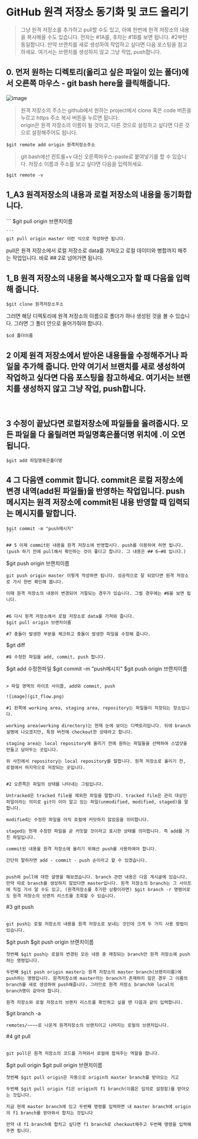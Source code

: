 # GitHub 원격 저장소 동기화 및 코드 올리기

> 그냥 원격 저장소를 추가하고 pull할 수도 있고, 아예 한번에 원격 저장소의 내용을 복사해올 수도 있습니다.
> 전자는 #1A를, 후자는 #1B를 보면 됩니다.  #2부턴 동일합니다. 
> 만약 브랜치를 새로 생성하여 작업하고 싶다면 다음 포스팅을 참고하세요.
> 여기서는 브랜치를 생성하지 않고 그냥 작업, push합니다.​

## 0. 먼저 원하는 디렉토리(올리고 싶은 파일이 있는 폴더)에서 오른쪽 마우스 - git bash here을 클릭해줍니다. 
![image](https://mblogthumb-phinf.pstatic.net/MjAyMDA5MDNfNzgg/MDAxNTk5MTM3NjYxMTU2.wlLoIAwG84QGTYB19PUZz4O2YGFdzUNIG1QmNzOm8vUg.WXrlt2bylS0OlGdYpb3xR_NzDyBOOGlIR34f5gRHseQg.PNG.developer1248/1.png?type=w800)

> 원격 저장소의 주소는 github에서 원하는 project에서 clone 혹은 code 버튼을 누르고 https 주소 복사 버튼을 누르면 됩니다.  
> origin은 원격 저장소의 이름이 될 것이고, 다른 것으로 설정하고 싶다면 다른 것으로 설정해주어도 됩니다.

```
$git remote add origin 원격저장소주소
```
> git bash에선 컨트롤+v 대신 오른쪽마우스-paste로 붙여넣기를 할 수 있습니다.
> 저장소 이름과 주소를 보고 싶다면 다음을 입력하세요.

```
$git remote -v
```

## 1_A3 원격저장소의 내용과 로컬 저장소의 내용을 동기화합니다.

​```
$git pull origin 브랜치이름
```
​```
git pull origin master 이런 식으로 작성하면 됩니다.
```

pull은 원격 저장소에서 로컬 저장소로 data를 가져오고 로컬 데이터와 병합까지 해주는 작업입니다. 바로 ## 2로 넘어가면 됩니다.
## 1_B 원격 저장소의 내용을 복사해오고자 할 때 다음을 입력해 줍니다.

```
$git clone 원격저장소주소
```
그러면 해당 디렉토리에 원격 저장소의 이름으로 폴더가 하나 생성된 것을 볼 수 있습니다. 그러면 그 폴더 안으로 들어가줘야 합니다.

```
$cd 폴더이름
```

## 2 이제 원격 저장소에서 받아온 내용들을 수정해주거나 파일을 추가해 줍니다. 만약 여기서 브랜치를 새로 생성하여 작업하고 싶다면 다음 포스팅을 참고하세요. 여기서는 브랜치를 생성하지 않고 그냥 작업, push합니다.
​

## 3 수정이 끝났다면 로컬저장소에 파일들을 올려줍시다. 모든 파일을 다 올릴려면 파일명혹은폴더명 위치에 .이 오면 됩니다.
```
$git ﻿add 파일명혹은폴더명
```

## 4 그 다음엔 commit 합니다. commit은 로컬 저장소에 변경 내역(add된 파일들)을 반영하는 작업입니다. push 메시지는 원격 저장소에 commit된 내용 반영할 때 입력되는 메시지를 말합니다. 
```
$git commit -m "push메시지"
```​

## 5 이제 commit된 내용을 원격 저장소에 반영합시다. push를 이용하여 하면 됩니다. (push 하기 전에 pull해서 확인하는 것이 좋다고 합니다. 그 내용은 ## 6~#8 입니다.) 
```
$git push origin 브랜치이름
```
git push origin master 이렇게 작성하면 됩니다. 성공적으로 잘 되었다면 원격 저장소로 가서 한번 확인해 봅니다.

이때 원격 저장소의 내용이 변경되어 거절되는 경우가 있습니다. 그럴 경우에는 #6을 보면 됩니다.
​

#6 다시 원격 저장소에서 로컬 저장소로 data를 가져와 줍니다.
$git pull origin 브랜치이름

#7 충돌이 발생한 부분을 체크하고 충돌이 발생한 파일을 수정해 줍니다.

```
$git diff
```
#8 수정한 파일을 add, commit, push 합니다.

```
$git add 수정한파일
$git commit -m "push메시지"
$git push origin 브랜치이름
```

> 파일 영역의 라이프 사이클, add와 commit, push

![image](git_flow.png)

#1 왼쪽에 working area, staging area, repository는 파일들이 저장되는 장소입니다.

working area(working directory)는 현재 눈에 보이는 디렉토리입니다. 뒤에 branch 설명에 나오겠지만, 특정 버전에 checkout한 상태라고 합니다.

staging area는 local repository에 올리기 전에 원하는 파일들을 선택하여 스냅샷을 만들고 담아두는 곳입니다. 

위 사진에서 repository는 local repository를 말합니다. 원격 저장소로 올리기 전, 로컬에서 마지막으로 저장되는 곳입니다.
​

#2 오른쪽은 파일의 상태를 나타내는 그림입니다.

Untracked은 tracked file을 제외한 파일을 말합니다. tracked file은 관리 대상인 파일이라는 의미로 git이 이미 알고 있는 파일(unmodified, modified, staged)을 말합니다.

modified는 수정한 파일을 아직 로컬에 커밋하지 않았음을 의미합니다. 

staged는 현재 수정한 파일을 곧 커밋할 것이라고 표시한 상태를 의미합니다. 즉 add를 거친 파일입니다. ​

commit된 내용을 원격 저장소에 올리기 위해선 push를 사용하여야 합니다.

간단히 말하자면 add - commit - push 순이라고 할 수 있겠습니다.
​

push와 pull에 대한 설명을 해보겠습니다. branch 관련 내용은 다음 게시글에 있습니다. 만약 따로 branch를 생성하지 않았다면 master입니다. 원격 저장소의 branch는 그 사이트에 직접 가서 알 수도 있고, (원격저장소를 추가한 상황이라면) $git branch -r 명령어로도 원격 저장소의 브랜치 리스트를 조회할 수 있습니다.
```
#3 git push
```

git push는 로컬 저장소의 내용을 원격 저장소로 보내는 것인데 크게 두 가지 사용 방법이 있습니다.​
```
﻿$git push $git push origin 브랜치이름
```
첫번째 $git push는 로컬의 변경된 모든 내용 중 매칭되는 branch만 원격 저장소에 push하는 명령입니다.

두번째 $git push origin master는 원격 저장소의 master branch(브랜치이름)에 push하는 명령입니다. 원격저장소에 master라는 branch가 존재하지 않은 경우 그 이름의 branch를 새로 생성하여 push해줍니다. 그러므로 원격 저장소 branch와 local의 branch명이 같아야 합니다.

원격 저장소와 로컬 저장소의 브랜치 리스트를 확인하고 싶을 땐 다음과 같이 입력합니다.
```
﻿$git branch -a
 ```
remotes/~~~~로 나온게 원격저장소의 브랜치이고 나머지는 로컬의 브랜치입니다.​
```
#4 git pull
```

git pull은 원격 저장소의 코드를 가져와서 로컬에 합쳐주는 역할을 합니다.
```
﻿$git pull origin $git pull origin 브랜치이름
```
첫번째 $git pull origin은 자동으로 origin의 master branch를 받아오는 거고

두번째 $git pull origin f1은 origin의 f1 branch(이름은 임의로 설정함)를 받아오는 것입니다.

지금 현재 master branch에 있고 두번째 명령를 입력하면 내 master branch에 origin의 f1 branch를 받아와서 합치는 것입니다

만약 내 f1 branch에 합치고 싶다면 f1 branch로 checkout해주고 두번째 명령을 입력해주면 됩니다.

